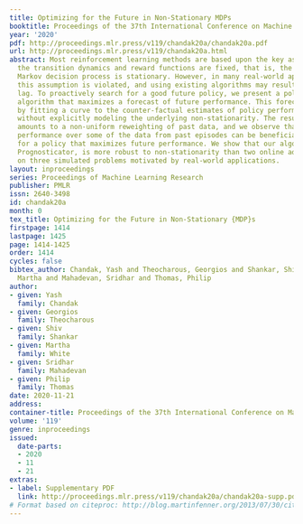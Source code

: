 ```yaml
---
title: Optimizing for the Future in Non-Stationary MDPs
booktitle: Proceedings of the 37th International Conference on Machine Learning
year: '2020'
pdf: http://proceedings.mlr.press/v119/chandak20a/chandak20a.pdf
url: http://proceedings.mlr.press/v119/chandak20a.html
abstract: Most reinforcement learning methods are based upon the key assumption that
  the transition dynamics and reward functions are fixed, that is, the underlying
  Markov decision process is stationary. However, in many real-world applications,
  this assumption is violated, and using existing algorithms may result in a performance
  lag. To proactively search for a good future policy, we present a policy gradient
  algorithm that maximizes a forecast of future performance. This forecast is obtained
  by fitting a curve to the counter-factual estimates of policy performance over time,
  without explicitly modeling the underlying non-stationarity. The resulting algorithm
  amounts to a non-uniform reweighting of past data, and we observe that minimizing
  performance over some of the data from past episodes can be beneficial when searching
  for a policy that maximizes future performance. We show that our algorithm, called
  Prognosticator, is more robust to non-stationarity than two online adaptation techniques,
  on three simulated problems motivated by real-world applications.
layout: inproceedings
series: Proceedings of Machine Learning Research
publisher: PMLR
issn: 2640-3498
id: chandak20a
month: 0
tex_title: Optimizing for the Future in Non-Stationary {MDP}s
firstpage: 1414
lastpage: 1425
page: 1414-1425
order: 1414
cycles: false
bibtex_author: Chandak, Yash and Theocharous, Georgios and Shankar, Shiv and White,
  Martha and Mahadevan, Sridhar and Thomas, Philip
author:
- given: Yash
  family: Chandak
- given: Georgios
  family: Theocharous
- given: Shiv
  family: Shankar
- given: Martha
  family: White
- given: Sridhar
  family: Mahadevan
- given: Philip
  family: Thomas
date: 2020-11-21
address: 
container-title: Proceedings of the 37th International Conference on Machine Learning
volume: '119'
genre: inproceedings
issued:
  date-parts:
  - 2020
  - 11
  - 21
extras:
- label: Supplementary PDF
  link: http://proceedings.mlr.press/v119/chandak20a/chandak20a-supp.pdf
# Format based on citeproc: http://blog.martinfenner.org/2013/07/30/citeproc-yaml-for-bibliographies/
---
```

